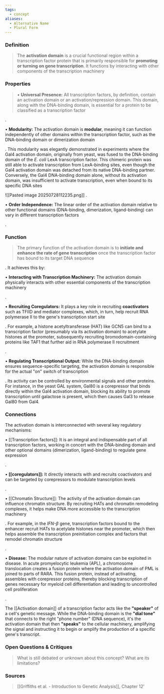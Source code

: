 ```yaml
---
tags:
  - concept
aliases:
  - Alternative Name
  - Plural Form
---
```


### Definition
> The **activation domain** is a crucial functional region within a transcription factor protein that is primarily responsible for **promoting or turning on gene transcription**. It functions by interacting with other components of the transcription machinery

### Properties
> • **Universal Presence:** All transcription factors, by definition, contain an activation domain or an activation/repression domain. This domain, along with the DNA-binding domain, is essential for a protein to be classified as a transcription factor

.

• **Modularity:** The activation domain is **modular**, meaning it can function independently of other domains within the transcription factor, such as the DNA-binding domain or dimerization domain

. This modularity was elegantly demonstrated in experiments where the Gal4 activation domain, originally from yeast, was fused to the DNA-binding domain of the _E. coli_ LexA transcription factor. This chimeric protein was still able to activate transcription from LexA-binding sites, even though the Gal4 activation domain was detached from its native DNA-binding partner. Conversely, the Gal4 DNA-binding domain alone, without its activation domain, was insufficient to activate transcription, even when bound to its specific DNA sites

![[Pasted image 20250728112235.png]]
.

• **Order Independence:** The linear order of the activation domain relative to other functional domains (DNA-binding, dimerization, ligand-binding) can vary in different transcription factors

.

### Function
>The primary function of the activation domain is to **initiate and enhance the rate of gene transcription** once the transcription factor has bound to its target DNA sequence

. It achieves this by:

• **Interacting with Transcription Machinery:** The activation domain physically interacts with other essential components of the transcription machinery

.

• **Recruiting Coregulators:** It plays a key role in recruiting **coactivators** such as TFIID and mediator complexes, which, in turn, help recruit RNA polymerase II to the gene's transcription start site

. For example, a histone acetyltransferase (HAT) like GCN5 can bind to a transcription factor (presumably via its activation domain) to acetylate histones at the promoter, subsequently recruiting bromodomain-containing proteins like TAF1 that further aid in RNA polymerase II recruitment

.

• **Regulating Transcriptional Output:** While the DNA-binding domain ensures sequence-specific targeting, the activation domain is responsible for the actual "on" switch of transcription

. Its activity can be controlled by environmental signals and other proteins. For instance, in the yeast GAL system, Gal80 is a corepressor that binds directly within the Gal4 activation domain, blocking its ability to promote transcription until galactose is present, which then causes Gal3 to release Gal80 from Gal4.

### Connections
The activation domain is interconnected with several key regulatory mechanisms:

• [[Transcription factors]]: It is an integral and indispensable part of all transcription factors, working in concert with the DNA-binding domain and other optional domains (dimerization, ligand-binding) to regulate gene expression

.

• **[[coregulators]]:** It directly interacts with and recruits coactivators and can be targeted by corepressors to modulate transcription levels

.

• [[Chromatin Structure]]: The activity of the activation domain can influence chromatin structure. By recruiting HATs and chromatin remodeling complexes, it helps make DNA more accessible to the transcription machinery

. For example, in the _IFN-β_ gene, transcription factors bound to the enhancer recruit HATs to acetylate histones near the promoter, which then helps assemble the transcription preinitiation complex and factors that remodel chromatin structure

.

• **Disease:** The modular nature of activation domains can be exploited in disease. In acute promyelocytic leukemia (APL), a chromosome translocation creates a fusion protein where the activation domain of PML is joined to parts of RARA. This fusion protein, instead of activating, assembles with corepressor proteins, thereby blocking transcription of genes necessary for myeloid cell differentiation and leading to uncontrolled cell proliferation

.

The [[Activation domain]] of a transcription factor acts like the **"speaker"** of a cell's genetic message. While the DNA-binding domain is the **"dial tone"** that connects to the right "phone number" (DNA sequence), it's the activation domain that then **"speaks"** to the cellular machinery, amplifying the signal and instructing it to begin or amplify the production of a specific gene's transcript.

### Open Questions & Critiques
> What is still debated or unknown about this concept? What are its limitations?

### Sources
> [[Griffiths et al. - Introduction to Genetic Analysis]], Chapter 12'